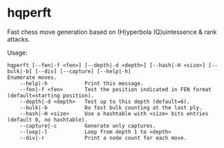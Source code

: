 # hqperft
Fast chess move generation based on (H)yperbola (Q)uintessence &amp; rank attacks.

Usage:
```
hqperft [--fen|-f <fen>] [--depth|-d <depth>] [--hash|-H <size>] [--bulk|-b] [--div] [--capture] [--help|-h] 
Enumerate moves.
	--help|-h            Print this message.
	--fen|-f <fen>       Test the position indicated in FEN format (default=starting position).
	--depth|-d <depth>   Test up to this depth (default=6).
	--bulk|-b            Do fast bulk counting at the last ply.
	--hash|-H <size>     Use a hashtable with <size> bits entries (default 0, no hashtable).
	--capture|-c         Generate only captures.
	--loop|-l            Loop from depth 1 to <depth>
	--div|-r             Print a node count for each move.
```



